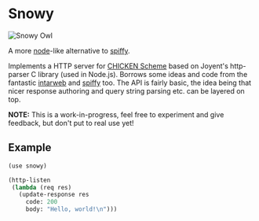 # Snowy

![Snowy Owl](https://raw.githubusercontent.com/caolan/snowy/master/doc/snowy.png)

A more [node][nodejs]-like alternative to [spiffy][spiffy].

Implements a HTTP server for [CHICKEN Scheme][chicken] based on Joyent's http-parser C library (used in Node.js). Borrows some ideas and code from the fantastic [intarweb][intarweb] and [spiffy][spiffy] too. The API is fairly basic, the idea being that nicer response authoring and query string parsing etc. can be layered on top.

**NOTE:** This is a work-in-progress, feel free to experiment and give feedback, but don't put to real use yet!

## Example

```scheme
(use snowy)

(http-listen
 (lambda (req res)
   (update-response res
     code: 200
     body: "Hello, world!\n")))
```


[chicken]: http://call-cc.org
[intarweb]: http://wiki.call-cc.org/eggref/4/intarweb
[spiffy]: http://wiki.call-cc.org/eggref/4/spiffy
[nodejs]: http://nodejs.org
